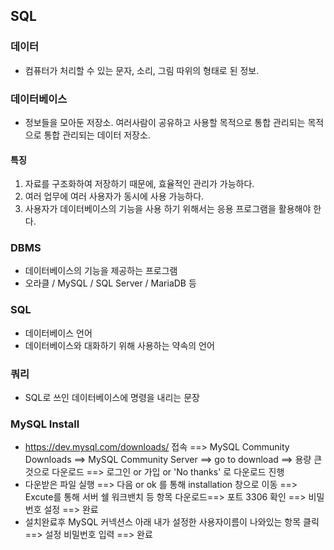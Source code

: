 ## SQL
### 데이터
- 컴퓨터가 처리할 수 있는 문자, 소리, 그림 따위의 형태로 된 정보.
### 데이터베이스
- 정보들을 모아둔 저장소. 여러사람이 공유하고 사용할 목적으로 통합 관리되는 목적으로 통합 관리되는 데이터 저장소.
#### 특징
1. 자료를 구조화하여 저장하기 때문에, 효율적인 관리가 가능하다.
2. 여러 업무에 여러 사용자가 동시에 사용 가능하다.
3. 사용자가 데이터베이스의 기능을 사용 하기 위해서는 응용 프로그램을 활용해야 한다.
### DBMS
- 데이터베이스의 기능을 제공하는 프로그램
- 오라클 / MySQL / SQL Server / MariaDB 등
### SQL
- 데이터베이스 언어
- 데이터베이스와 대화하기 위해 사용하는 약속의 언어
### 쿼리
- SQL로 쓰인 데이터베이스에 명령을 내리는 문장
### MySQL Install
- https://dev.mysql.com/downloads/ 접속 ==> MySQL Community Downloads ==> MySQL Community Server ==> go to download ==> 용량 큰 것으로 다운로드 ==> 로그인 or 가입 or 'No thanks' 로 다운로드 진행
- 다운받은 파일 실행 ==> 다음 or ok 를 통해 installation 창으로 이동 ==> Excute를 통해 서버 쉘 워크밴치 등 항목 다운로드==> 포트 3306 확인 ==> 비밀번호 설정 ==> 완료
- 설치완료후 MySQL 커넥션스 아래 내가 설정한 사용자이름이 나와있는 항목 클릭 ==> 설정 비밀번호 입력 ==> 완료



